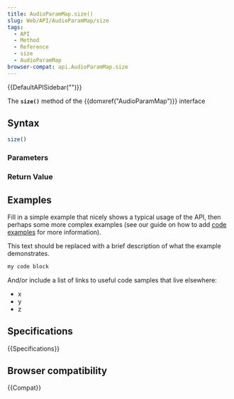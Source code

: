 ```yaml
---
title: AudioParamMap.size()
slug: Web/API/AudioParamMap/size
tags:
  - API
  - Method
  - Reference
  - size
  - AudioParamMap
browser-compat: api.AudioParamMap.size
---
```

{{DefaultAPISidebar("")}}

The **`size()`** method of the {{domxref("AudioParamMap")}} interface 

## Syntax

```js
size()
```

### Parameters



### Return Value



## Examples

Fill in a simple example that nicely shows a typical usage of the API, then perhaps some more complex examples (see our guide on how to add [code examples](/en-US/docs/MDN/Contribute/Structures/Code_examples) for more information).

This text should be replaced with a brief description of what the example demonstrates.

```js
my code block
```

And/or include a list of links to useful code samples that live elsewhere:

*   x
*   y
*   z

## Specifications

{{Specifications}}

## Browser compatibility

{{Compat}}

